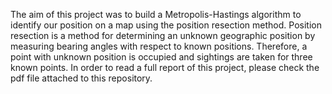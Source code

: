 The aim of this project was to build a Metropolis-Hastings algorithm to identify our position on a map using the position resection method.
Position resection is a method for determining an unknown geographic position by measuring bearing angles with respect to known positions. Therefore, a point with unknown position is occupied and sightings are taken for three known points.
In order to read a full report of this project, please check the pdf file attached to this repository.
